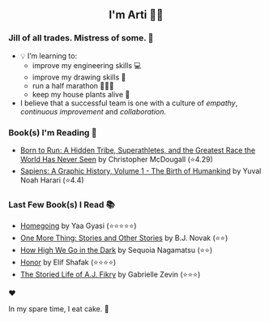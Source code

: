 <div align="center">
  
  ## I'm Arti 👋🏽
  
</div>
  
### Jill of all trades. Mistress of some. 👑

- 💡 I’m learning to:
  - improve my engineering skills 💻
  - improve my drawing skills 🎨
  - run a half marathon 🏃🏽‍♀️
  - keep my house plants alive 🌱
- I believe that a successful team is one with a culture of _empathy_, _continuous improvement_ and _collaboration._


### Book(s) I'm Reading 📖
<!-- GOODREADS-LIST:START -->
- [Born to Run: A Hidden Tribe, Superathletes, and the Greatest Race the World Has Never Seen](https://www.goodreads.com/review/show/5950126951?utm_medium=api&utm_source=rss) by Christopher McDougall (⭐️4.29)
- [Sapiens: A Graphic History, Volume 1 - The Birth of Humankind](https://www.goodreads.com/review/show/3771178926?utm_medium=api&utm_source=rss) by Yuval Noah Harari (⭐️4.4)
<!-- GOODREADS-LIST:END -->

### Last Few Book(s) I Read 📚
<!-- GOODREADS-READ-LIST:START -->
- [Homegoing](https://www.goodreads.com/review/show/2709839390?utm_medium=api&utm_source=rss) by Yaa Gyasi (⭐⭐⭐⭐⭐)
- [One More Thing: Stories and Other Stories](https://www.goodreads.com/review/show/5751158725?utm_medium=api&utm_source=rss) by B.J. Novak (⭐⭐)
- [How High We Go in the Dark](https://www.goodreads.com/review/show/5362248748?utm_medium=api&utm_source=rss) by Sequoia Nagamatsu (⭐⭐)
- [Honor](https://www.goodreads.com/review/show/5737556539?utm_medium=api&utm_source=rss) by Elif Shafak (⭐⭐⭐⭐)
- [The Storied Life of A.J. Fikry](https://www.goodreads.com/review/show/2684866498?utm_medium=api&utm_source=rss) by Gabrielle Zevin (⭐⭐⭐)
<!-- GOODREADS-READ-LIST:END -->
❤️

In my spare time, I eat cake. 🍰
